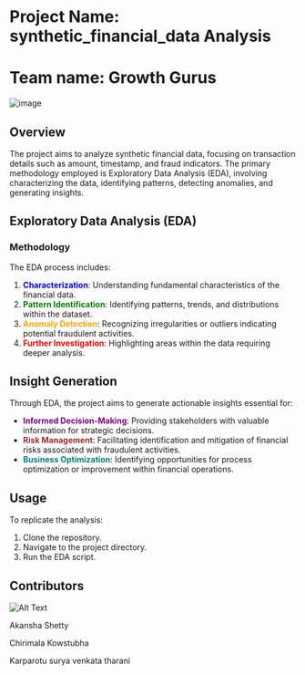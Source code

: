# Project Name: synthetic_financial_data Analysis
# Team name: Growth Gurus
![image](https://github.com/Akansha-S1/futursense-Internship-capstone-project/assets/115874218/5ef5988b-4460-452f-9ba8-d1f79d8f2779)

## Overview

The project aims to analyze synthetic financial data, focusing on transaction details such as amount, timestamp, and fraud indicators. The primary methodology employed is Exploratory Data Analysis (EDA), involving characterizing the data, identifying patterns, detecting anomalies, and generating insights.

## Exploratory Data Analysis (EDA)

### Methodology

The EDA process includes:

1. <font color='blue'>**Characterization**</font>: Understanding fundamental characteristics of the financial data.
2. <font color='green'>**Pattern Identification**</font>: Identifying patterns, trends, and distributions within the dataset.
3. <font color='orange'>**Anomaly Detection**</font>: Recognizing irregularities or outliers indicating potential fraudulent activities.
4. <font color='red'>**Further Investigation**</font>: Highlighting areas within the data requiring deeper analysis.

## Insight Generation

Through EDA, the project aims to generate actionable insights essential for:

- <font color='purple'>**Informed Decision-Making**</font>: Providing stakeholders with valuable information for strategic decisions.
- <font color='brown'>**Risk Management**</font>: Facilitating identification and mitigation of financial risks associated with fraudulent activities.
- <font color='teal'>**Business Optimization**</font>: Identifying opportunities for process optimization or improvement within financial operations.

## Usage

To replicate the analysis:

1. Clone the repository.
2. Navigate to the project directory.
3. Run the EDA script.

## Contributors
![Alt Text](https://media.giphy.com/media/SnRKLohURfkufojw5m/giphy.gif)

Akansha Shetty

Chirimala Kowstubha

Karparotu surya venkata tharani

